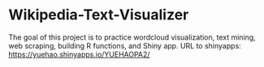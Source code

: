 # Wikipedia-Text-Visualizer
The goal of this project is to practice wordcloud visualization, text mining, web scraping, building R functions, and Shiny app.
URL to shinyapps: https://yuehao.shinyapps.io/YUEHAOPA2/
